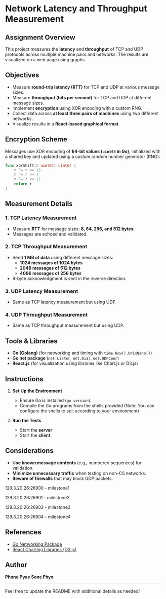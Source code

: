 # Network Latency and Throughput Measurement

## Assignment Overview
This project measures the **latency** and **throughput** of TCP and UDP protocols across multiple machine pairs and networks. The results are visualized on a web page using graphs.

## Objectives
- Measure **round-trip latency (RTT)** for TCP and UDP at various message sizes.
- Measure **throughput (bits per second)** for TCP and UDP at different message sizes.
- Implement **encryption** using XOR encoding with a custom RNG.
- Collect data across **at least three pairs of machines** using two different networks.
- Visualize results in a **React-based graphical format**.

## Encryption Scheme
Messages use XOR encoding of **64-bit values (`uint64` in Go)**, initialized with a shared key and updated using a custom random number generator (RNG):

```go
func xorShift(r uint64) uint64 {
    r ^= r << 13
    r ^= r >> 7
    r ^= r << 17
    return r
}
```

## Measurement Details
### **1. TCP Latency Measurement**
- Measure **RTT** for message sizes: **8, 64, 256, and 512 bytes**.
- Messages are echoed and validated.

### **2. TCP Throughput Measurement**
- Send **1 MB of data** using different message sizes:
  - **1024 messages of 1024 bytes**
  - **2048 messages of 512 bytes**
  - **4096 messages of 256 bytes**
- 8-byte acknowledgment is sent in the reverse direction.

### **3. UDP Latency Measurement**
- Same as TCP latency measurement but using UDP.

### **4. UDP Throughput Measurement**
- Same as TCP throughput measurement but using UDP.

## Tools & Libraries
- **Go (Golang)** (for networking and timing with `time.Now().UnixNano()`)
- **Go net package** (`net.Listen`, `net.Dial`, `net.UDPConn`)
- **React.js** (for visualization using libraries like Chart.js or D3.js)

## Instructions
1. **Set Up the Environment**
   - Ensure Go is installed (`go version`).
   - Compile the Go programs from the shells provided (Note: You can configure the shells to suit according to your environment)

2. **Run the Tests**
   - Start the **server**
   - Start the **client**

## Considerations
- **Use known message contents** (e.g., numbered sequences) for validation.
- **Minimize unnecessary traffic** when testing on non-CS networks.
- **Beware of firewalls** that may block UDP packets.

129.3.20.26:26900 - milestone1

129.3.20.26:26901 - milestone2

129.3.20.26:26903 - milestone3

129.3.20.26:26904 - milestone4

## References
- [Go Networking Package](https://pkg.go.dev/net)
- [React Charting Libraries (D3.js)](https://d3js.org/)

## Author
**Phone Pyae Sone Phyo**

---
Feel free to update the README with additional details as needed!
